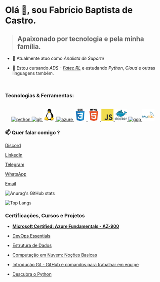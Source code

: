 # Olá 👋, sou Fabrício Baptista de Castro. 
> ## Apaixonado por tecnologia e pela minha família.

- 🔭 Atualmente atuo como *Analista de Suporte*

- 🌱 Estou cursando *ADS - [Fatec RL](https://github.com/fatecrl)* e estudando *Python*, *Cloud* e outras linguagens também.
<br>

### Tecnologias & Ferramentas:

<p align="center">
<br>
<a href="https://www.python.org/" target="_blank"> <img src="https://s3.dualstack.us-east-2.amazonaws.com/pythondotorg-assets/media/files/python-logo-only.svg" alt="python" width="40" height="40"/> 
</a>
<a href="https://git-scm.com/" target="_blank"> <img src="https://www.vectorlogo.zone/logos/git-scm/git-scm-icon.svg" alt="git" width="40" height="40"/>
</a>
<a href="https://www.linux.org/" target="_blank"> <img src="https://raw.githubusercontent.com/devicons/devicon/master/icons/linux/linux-original.svg" alt="linux" width="40" height="40"/>
</a>
<a href="https://azure.microsoft.com/en-in/" target="_blank"> <img src="https://www.vectorlogo.zone/logos/microsoft_azure/microsoft_azure-icon.svg" alt="azure" width="40" height="40"/> 
</a> 
<a href="https://www.w3schools.com/css/" target="_blank"> <img src="https://raw.githubusercontent.com/devicons/devicon/master/icons/css3/css3-original-wordmark.svg" alt="css3" width="40" height="40"/> 
</a>
<a href="https://www.w3.org/html/" target="_blank"> <img src="https://raw.githubusercontent.com/devicons/devicon/master/icons/html5/html5-original-wordmark.svg" alt="html5" width="40" height="40"/>
</a>
<a href="https://developer.mozilla.org/en-US/docs/Web/JavaScript" target="_blank"> <img src="https://raw.githubusercontent.com/devicons/devicon/master/icons/javascript/javascript-original.svg" alt="javascript" width="40" height="40"/> 
</a>
<a href="https://www.docker.com/" target="_blank"> <img src="https://raw.githubusercontent.com/devicons/devicon/master/icons/docker/docker-original-wordmark.svg" alt="docker" width="40" height="40"/> 
</a>
<a href="https://cloud.google.com" target="_blank"> <img src="https://www.vectorlogo.zone/logos/google_cloud/google_cloud-icon.svg" alt="gcp" width="40" height="40"/> 
</a>
<a href="https://www.mysql.com/" target="_blank"> <img src="https://raw.githubusercontent.com/devicons/devicon/master/icons/mysql/mysql-original-wordmark.svg" alt="mysql" width="40" height="40"/>
</a> 
</p>

### 📫 Quer falar comigo ?

[Discord](FabricioCastro#1267)

[LinkedIn](https://www.linkedin.com/in/fabricio-baptista-de-castro/)

[Telegram](https://t.me/FabricioBill)

[WhatsApp](https://wa.me/5513974228311)

[Email](mailto:baptistafabricio87@gmail.com)

![Anurag's GitHub stats](https://github-readme-stats.vercel.app/api?username=baptistafabricio87&show_icons=true&theme=dracula)

![Top Langs](https://github-readme-stats.vercel.app/api/top-langs/?username=baptistafabricio87&layout=compact)


### Certificações, Cursos e Projetos

- **[Microsoft Certified: Azure Fundamentals - AZ-900](https://www.credly.com/badges/8f3d10ef-0514-4f57-8ada-fde419768ee0)**

- [DevOps Essentials](http://certificados.4linux.com.br)

- [Estrutura de Dados](https://dio.me/certificate/80743CD7)

- [Computação em Nuvem: Noções Basicas](https://www.linkedin.com/learning/certificates/d22660ca5b35238aa4e32de36b5f04ddc9654f50e3eb6fab6278ba813358b572?trk=share_certificate)

- [Introdução Git - GitHub e comandos para trabalhar em equipe](https://certificates.digitalinnovation.one/5B47512E)

- [Descubra o Python](https://www.linkedin.com/learning/certificates/0c6804b06794ef710e4302434971b150677685db260cf02a2a258deb22d31da6?trk=share_certificate)
